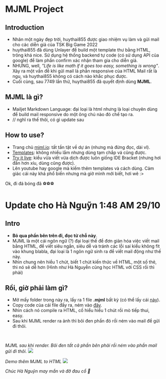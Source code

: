 # MJML Project

## Introduction
- Nhân một ngày đẹp trời, huythai855 được giao nhiệm vụ làm và gửi mail cho các diễn giả của TSK Big Game 2022
- huythai855 đã dùng Unlayer để build một template thư bằng HTML, trông khá nice. Sử dụng hệ thống backend tự code (có sử dụng API của google) để làm phần confirm xác nhận tham gia cho diễn giả.
- NHƯNG, well, *"Life is like math if it goes too easy, something is wrong"*. Xảy ra một vấn đề khi gửi mail là phần responsive của HTML Mail rất là ngu, và huythai855 không có cách nào khắc phục được.
- Cuối cùng, sau 7749 lần thử, huythai855 đã quyết định dùng **MJML**.

## MJML là gì?
- Mailjet Markdown Language: đại loại là html nhưng là loại chuyên dùng để build mail responsive do một ông chú nào đó chế tạo ra.
- // nghĩ ra thế thôi, có gì update sau

## How to use?
- Trang chủ [mjml.io](https://mjml.io/): tất tần tật về dự án (nhưng mà đừng đọc, dài vl).
- [Templates](https://mjml.io/templates/): không nhiều lắm nhưng dùng tạm chắp vá cũng được.
- [Try it live](https://mjml.io/try-it-live): kiểu vừa viết vừa dịch được luôn giống IDE Bracket (nhưng hơi đần hơn xíu, dùng cũng được).
- Lên youtube hay google mà kiếm thêm templates và cách dùng. Cảm giác cái này khá phổ biến nhưng mà giờ mình mới biết, hơi wê :>

Ok, đi đá bóng đã ️⚽️⚽️⚽

# Update cho Hà Nguỹn 1:48 AM 29/10

## Intro
- **Bỏ qua phần bên trên đi, đọc từ chỗ này**.
- MJML là một cái ngôn ngữ (?) đại loại thế để đơn giản hóa việc viết mail bằng HTML, để viết siêu ngắn, siêu dễ và tránh các lỗi sai kiểu không fit vào khung blabla, đại loại là 1 ngôn ngữ sinh ra để viết mail động như thế này.
- Nhìn chung nên hiểu 1 chút, biết 1 chút kiến thức về HTML, một số thẻ, thì nó sẽ dễ hơn (Hình như Hà Nguyễn cũng học HTML với CSS rồi thì phải)

## Rồi, giờ phải làm gì?
- Mở mấy folder trong này ra, lấy ra 1 file **.mjml** bất kỳ (có thể lấy cái <a href="https://github.com/huythai855/mjml/blob/master/mail/oct27-2022/mail.mjml">này</a>).
- Copy code của cái file đấy ra, ném vào <a href="https://mjml.io/try-it-live">đây</a>.
- Nhìn cách nó compile ra HTML, cố hiểu hiểu 1 chút rồi mò tiếp thui, easy.
- Sau khi MJML render ra ảnh thì bôi đen phần đó rồi ném vào mail để gửi đi thôi.

<br>

*MJML sau khi render. Bôi đen tất cả phần bên phải rồi ném vào phần mail gửi đi thôi.*
<img src="https://i.imgur.com/4p91Mbj.png"> 

*Demo thêm MJML to HTML*
<img src="https://i.imgur.com/IKrNxAu.png"> 



*Chúc Hà Nguỹn may mắn và đỡ đau cổ 🙆*